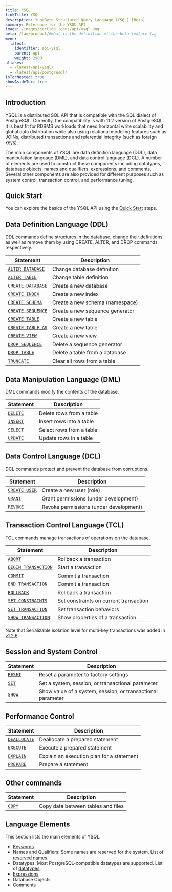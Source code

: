 ```yaml
---
title: YSQL
linkTitle: YSQL
description: YugaByte Structured Query Language (YSQL) [Beta]
summary: Reference for the YSQL API
image: /images/section_icons/api/ysql.png
beta: /faq/product/#what-is-the-definition-of-the-beta-feature-tag
menu:
  latest:
    identifier: api-ysql
    parent: api
    weight: 2900
aliases:
  - /latest/api/ysql/
  - /latest/api/postgresql/
isTocNested: true
showAsideToc: true
---
```


## Introduction
YSQL is a distributed SQL API that is compatible with the SQL dialect of PostgreSQL. Currently, the compatibility is with 11.2 version of PostgreSQL. It is best fit for RDBMS workloads that need horizontal write scalability and global data distribution while also using relational modeling features such as JOINs, distributed transactions and referential integrity (such as foreign keys). 

The main components of YSQL are data definition language (DDL), data manipulation language (DML), and data control language (DCL). A number of elements are used to construct these components including datatypes, database objects, names and qualifiers, expressions, and comments. Several other components are also provided for different purposes such as system control, transaction control, and performance tuning.

## Quick Start

You can explore the basics of the YSQL API using the [Quick Start](../../quick-start/explore-ysql) steps.

## Data Definition Language (DDL)
DDL commands define structures in the database, change their definitions, as well as remove them by using CREATE, ALTER, and DROP commands respectively.

| Statement | Description |
|-----------|-------------|
| [`ALTER DATABASE`](commands/ddl_alter_db) | Change database definition |
| [`ALTER TABLE`](commands/ddl_alter_table) | Change table definition |
| [`CREATE DATABASE`](commands/ddl_create_database) | Create a new database |
| [`CREATE INDEX`](commands/ddl_create_index) | Create a new index |
| [`CREATE SCHEMA`](commands/ddl_create_schema) | Create a new schema (namespace) |
| [`CREATE SEQUENCE`](commands/ddl_create_sequence) | Create a new sequence generator |
| [`CREATE TABLE`](commands/ddl_create_table) | Create a new table |
| [`CREATE TABLE AS`](commands/ddl_create_table_as) | Create a new table |
| [`CREATE VIEW`](commands/ddl_create_view) | Create a new view |
| [`DROP SEQUENCE`](commands/ddl_drop_sequence) | Delete a sequence generator |
| [`DROP TABLE`](commands/ddl_drop_table) | Delete a table from a database |
| [`TRUNCATE`](commands/ddl_truncate) | Clear all rows from a table |

## Data Manipulation Language (DML)
DML commands modify the contents of the database.

| Statement | Description |
|-----------|-------------|
| [`DELETE`](commands/dml_delete) | Delete rows from a table |
| [`INSERT`](commands/dml_insert) | Insert rows into a table |
| [`SELECT`](commands/dml_select) | Select rows from a table |
| [`UPDATE`](commands/dml_update) | Update rows in a table |

## Data Control Language (DCL)
DCL commands protect and prevent the database from corruptions.

| Statement | Description |
|-----------|-------------|
| [`CREATE USER`](commands/dcl_create_user) | Create a new user (role) |
| [`GRANT`](commands/dcl_grant) | Grant permissions (under development) |
| [`REVOKE`](commands/dcl_revoke) | Revoke permissions (under development) |

## Transaction Control Language (TCL)
TCL commands manage transactions of operations on the database.

| Statement | Description |
|-----------|-------------|
| [`ABORT`](commands/txn_abort) | Rollback a transaction |
| [`BEGIN TRANSACTION`](commands/txn_begin) | Start a transaction |
| [`COMMIT`](commands/txn_commit) | Commit a transaction |
| [`END TRANSACTION`](commands/txn_end) | Commit a transaction |
| [`ROLLBACK`](commands/txn_rollback) | Rollback a transaction |
| [`SET CONSTRAINTS`](commands/txn_set_constraints) | Set constraints on current transaction|
| [`SET TRANSACTION`](commands/txn_set) | Set transaction behaviors |
| [`SHOW TRANSACTION`](commands/txn_show) | Show properties of a transaction |


Note that Serializable isolation level for multi-key transactions was added in [v1.2.6](../../releases/v1.2.6/).

## Session and System Control

| Statement | Description |
|-----------|-------------|
| [`RESET`](commands/cmd_reset) | Reset a parameter to factory settings |
| [`SET`](commands/cmd_set) | Set a system, session, or transactional parameter |
| [`SHOW`](commands/cmd_show) | Show value of a system, session, or transactional parameter |

## Performance Control

| Statement | Description |
|-----------|-------------|
| [`DEALLOCATE`](commands/perf_deallocate) | Deallocate a prepared statement |
| [`EXECUTE`](commands/perf_execute) | Execute a prepared statement |
| [`EXPLAIN`](commands/perf_explain) | Explain an execution plan for a statement |
| [`PREPARE`](commands/perf_prepare) | Prepare a statement |

## Other commands
| Statement | Description |
|-----------|-------------|
| [`COPY`](commands/cmd_copy) | Copy data between tables and files |

## Language Elements
This section lists the main elements of YSQL.

- [Keywords](keywords).
- Names and Qualifiers: Some names are reserved for the system. List of [reserved names](reserved_names).
- Datatypes: Most PostgreSQL-compatible datatypes are supported. List of [datatypes](datatypes).
- [Expressions](exprs)
- Database Objects
- Comments
